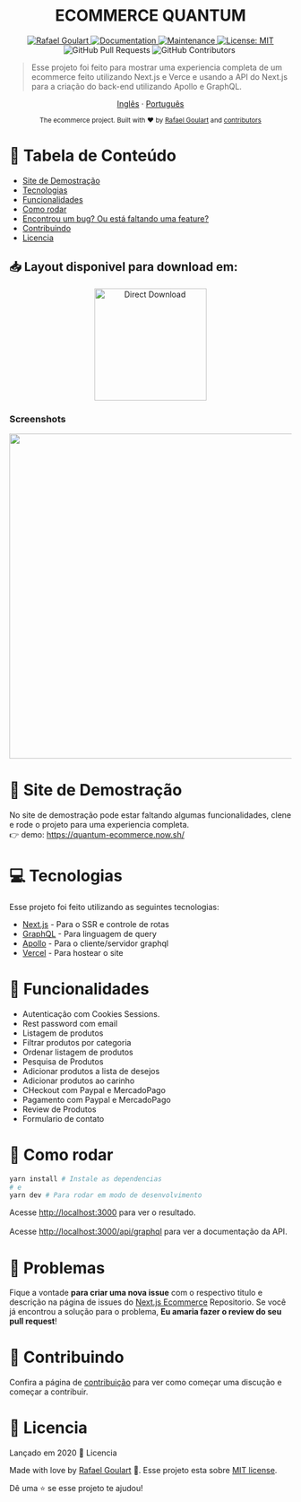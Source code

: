 <h1 align="center">ECOMMERCE QUANTUM</h1>

<p align="center">	
   <a href="https://www.linkedin.com/in/rafael-goulartb/">
      <img alt="Rafael Goulart" src="https://img.shields.io/badge/-RafaelGoulartB-blue?style=flat&logo=Linkedin&logoColor=white" />
   </a>
  <a href="https://github.com/RafaelGoulartB/Next.js-Ecommerce#readme">
    <img alt="Documentation" src="https://img.shields.io/badge/documentation-yes-brightgreen.svg" target="_blank" />
  </a>
  <a href="https://github.com/RafaelGoulartB/Next.js-Ecommerce/graphs/commit-activity">
    <img alt="Maintenance" src="https://img.shields.io/badge/Maintained%3F-yes-brightgreen.svg" target="_blank" />
  </a>
  <a href="https://github.com/RafaelGoulartB/Ecommerce-Quantum/blob/master/LICENSE">
    <img alt="License: MIT" src="https://img.shields.io/badge/License-MIT-yellow.svg" target="_blank" />
  </a>
  <img alt="GitHub Pull Requests" src="https://img.shields.io/github/issues-pr/RafaelGoulartB/Next.js-Ecommerce" />
  <img alt="GitHub Contributors" src="https://img.shields.io/github/contributors/RafaelGoulartB/Next.js-Ecommerce" />
  <img alt="" src="https://img.shields.io/github/repo-size/RafaelGoulartB/Next.js-Ecommerce" />
</p>

> Esse projeto foi feito para mostrar uma experiencia completa de um ecommerce feito utilizando Next.js e Verce e usando a API do Next.js para a criação do back-end utilizando Apollo e GraphQL.

<p align="center">
    <a href="README.md">Inglês</a>
    ·
    <a href="README-pt.md">Português</a>
 </p>

<div align="center">
  <sub>The ecommerce project. Built with ❤︎ by
    <a href="https://github.com/RafaelGoulartB">Rafael Goulart</a> and
    <a href="https://github.com/RafaelGoulartB/Next.js-Ecommerce/graphs/contributors">
      contributors
    </a>
  </sub>
</div>

# :pushpin: Tabela de Conteúdo

* [Site de Demostração](#eyes-site-de-demostração) 
* [Tecnologias](#computer-tecnologias)
* [Funcionalidades](#rocket-funcionalidades)
* [Como rodar](#construction_worker-como-rodar)
* [Encontrou um bug? Ou está faltando uma feature?](#bug-problemas)
* [Contribuindo](#tada-contribuindo)
* [Licencia](#closed_book-licencia)

## 📥 Layout disponivel para download em:  
<p align="center">
    <a title="Acess Figma Web" href="https://www.figma.com/file/fDLkOXAz4k3ILWb8PoDivJZF/E-Commerce-Quantum?node-id=0%3A1">
        <img alt="Direct Download" src="https://img.shields.io/badge/Acess Figma Web-black?style=flat-square&logo=figma&logoColor=red" width="200px" />
    </a>
</p>

### Screenshots
<div align="center">
  <img src="https://github.com/RafaelGoulartB/Ecommerce-Quantum/blob/master/Ecommerce.jpg" width="580">
</div>


# :eyes: Site de Demostração
No site de demostração pode estar faltando algumas funcionalidades, clene e rode o projeto para uma experiencia completa.    
👉  demo: https://quantum-ecommerce.now.sh/

# :computer: Tecnologias
Esse projeto foi feito utilizando as seguintes tecnologias:

* [Next.js](https://nextjs.org/) - Para o SSR e controle de rotas  
* [GraphQL](https://graphql.org/) - Para linguagem de query     
* [Apollo](https://www.apollographql.com/) - Para o cliente/servidor graphql       
* [Vercel](https://vercel.com/) - Para hostear o site      

# :rocket: Funcionalidades

- Autenticação com Cookies Sessions.
- Rest password com email
- Listagem de produtos
- Filtrar produtos por categoria
- Ordenar listagem de produtos
- Pesquisa de Produtos
- Adicionar produtos a lista de desejos
- Adicionar produtos ao carinho
- CHeckout com Paypal e MercadoPago
- Pagamento com Paypal e MercadoPago
- Review de Produtos
- Formulario de contato

# :construction_worker: Como rodar
```bash
yarn install # Instale as dependencias
# e
yarn dev # Para rodar em modo de desenvolvimento
```

Acesse [http://localhost:3000](http://localhost:3000) para ver o resultado.
<br>
<br>
Acesse [http://localhost:3000/api/graphql](http://localhost:3000/api/graphql) para ver a documentação da API.


# :bug: Problemas

Fique a vontade **para criar uma nova issue** com o respectivo titulo e descrição na página de issues do [Next.js Ecommerce](https://github.com/RafaelGoulartB/Next.js-Ecommerce/issues) Repositorio. Se você já encontrou a solução para o problema, **Eu amaria fazer o review do seu pull request**!

# :tada: Contribuindo

Confira a página de [contribuição](./CONTRIBUTING.md) para ver como começar uma discução e começar a contribuir.

# :closed_book: Licencia

Lançado em 2020 :closed_book: Licencia

Made with love by [Rafael Goulart](https://github.com/RafaelGoulartB) 🚀.
Esse projeto esta sobre [MIT license](./LICENSE).


Dê uma ⭐️ se esse projeto te ajudou!
